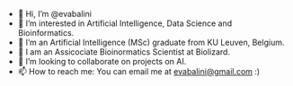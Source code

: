 - 👋 Hi, I’m @evabalini
- 👀 I’m interested in Artificial Intelligence, Data Science and Bioinformatics. 
- 🌱 I’m an Artificial Intelligence (MSc) graduate from KU Leuven, Belgium.
- 🧬 I am an Assicociate Bioinormatics Scientist at Biolizard.
- 💞️ I’m looking to collaborate on projects on AI.
- 📫 How to reach me: You can email me at evabalini@gmail.com :) 

<!---
evabalini/evabalini is a ✨ special ✨ repository because its `README.md` (this file) appears on your GitHub profile.
You can click the Preview link to take a look at your changes.
--->
